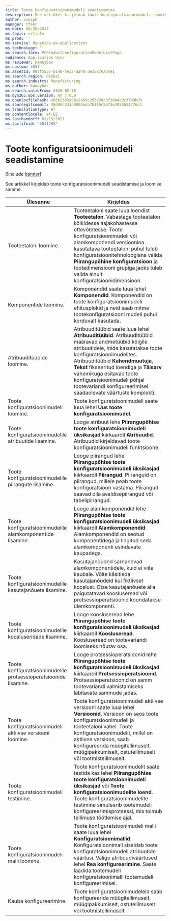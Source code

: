 ```yaml
---
title: Toote konfiguratsioonimudeli seadistamine
description: See artikkel kirjeldab toote konfiguratsioonimudeli seadistamise ja loomise samme.
author: cvocph
manager: tfehr
ms.date: 06/20/2017
ms.topic: article
ms.prod: ''
ms.service: dynamics-ax-applications
ms.technology: ''
ms.search.form: PCProductConfigurationModelListPage
audience: Application User
ms.reviewer: kamaybac
ms.custom: 4051
ms.assetid: 00df5537-b148-4e32-a248-3e35876ad4e1
ms.search.region: Global
ms.search.industry: Manufacturing
ms.author: kamaybac
ms.search.validFrom: 2016-02-28
ms.dyn365.ops.version: AX 7.0.0
ms.openlocfilehash: e6562353a96c2a69c255d20c3f2084c9c3f99bd3
ms.sourcegitcommit: 38d40c331c8894acb7b119c5073e3088b54776c1
ms.translationtype: HT
ms.contentlocale: et-EE
ms.lasthandoff: 01/15/2021
ms.locfileid: "5011293"
---
```

# <a name="set-up-a-product-configuration-model"></a>Toote konfiguratsioonimudeli seadistamine

[!include [banner](../includes/banner.md)]

See artikkel kirjeldab toote konfiguratsioonimudeli seadistamise ja loomise samme.

| Ülesanne                                                        | Kirjeldus                                                                                                                                                                                                                                                                                                                                                                                        |
|-------------------------------------------------------------|----------------------------------------------------------------------------------------------------------------------------------------------------------------------------------------------------------------------------------------------------------------------------------------------------------------------------------------------------------------------------------------------------|
| Tooteetaloni loomine.                                    | Tooteetaloni saate luua loendist **Tooteetalon**. Vabastage tooteetalon kõikidesse asjakohastesse ettevõtetesse. Toote konfiguratsioonimudeli või alamkomponendi versioonina kasutatava tooteetaloni puhul tuleb konfiguratsioonitehnoloogiana valida **Piirangupõhine konfiguratsioon** ja tootedimensiooni grupiga jaoks tuleb valida ainult konfiguratsioonidimensioon. |
| Komponentide loomine.                                          | Komponendid saate luua lehel **Komponendid**. Komponendid on toote konfiguratsioonimudeli ehitusplokid ja neid saab mitme tootekonfiguratsiooni mudeli puhul korduvalt kasutada.                                                                                                                                                                                                                      |
| Atribuuditüüpide loomine.                                     | Atribuuditüübid saate luua lehel **Atribuuditüübid**. Atribuuditüübid määravad andmetüübid kõigile atribuutidele, mida kasutatakse toote konfiguratsioonimudelites. Atribuuditüübid **Kahendmuutuja**, **Tekst** fikseeritud loendiga ja **Täisarv** vahemikuga esitavad toote konfiguratsioonimudeli põhjal tootevariandi konfigureerimisel saadaolevate väärtuste komplekti.       |
| Toote konfiguratsioonimudeli loomine.                       | Toote konfiguratsioonimudeli saate luua lehel **Uus toote konfiguratsioonimudel**.                                                                                                                                                                                                                                                                                                              |
| Toote konfiguratsioonimudelile atribuutide lisamine.            | Looge atribuut lehe **Piirangupõhise toote konfiguratsioonimudeli üksikasjad** kiirkaardil **Atribuudid**. Atribuudid kirjeldavad toote konfiguratsioonimudeli funktsioone.                                                                                                                                                                                                       |
| Toote konfiguratsioonimudelile piirangute lisamine.           | Looge piirangud lehe **Piirangupõhise toote konfiguratsioonimudeli üksikasjad** kiirkaardil **Piirangud**. Piiranguid on piirangud, millele peab toote konfiguratsioon vastama. Piirangud saavad olla avaldisepiirangud või tabelipiirangud.                                                                                                                                 |
| Toote konfiguratsioonimudelile alamkomponentide lisamine.         | Looge alamkomponendid lehe **Piirangupõhise toote konfiguratsioonimudeli üksikasjad** kiirkaardil **Alamkomponendid**. Alamkomponendid on seotud komponentidega ja lingitud seda alamkomponenti esindavate kaupadega.                                                                                                                                                                       |
| Toote konfiguratsioonimudelile kasutajanõuete lisamine.     | Kasutajanõuded sarnanevad alamkomponentidele, kuid ei viita kaubale. Võite käsitleda kasutajanõudeid kui fiktiivset kooslust. Otse kasutajanõuete alla paigutatavad koosluseread või protsessioperatsioonid koondatakse ülemkomponenti.                                                                                                                       |
| Toote konfiguratsioonimudelile koosluseridade lisamine.             | Looge koosluseread lehe **Piirangupõhise toote konfiguratsioonimudeli üksikasjad** kiirkaardil **Koosluseread**. Koosluseread on tootevariandi loomiseks nõutav osa.                                                                                                                                                                                                 |
| Toote konfiguratsioonimudelile protsessioperatsioonide lisamine.      | Looge protsessioperatsioonid lehe **Piirangupõhise toote konfiguratsioonimudeli üksikasjad** kiirkaardil **Protsessioperatsioonid**. Protsessioperatsioonid on samm tootevariandi valmistamiseks läbitavate sammude jadas.                                                                                                                                                    |
| Toote konfiguratsioonimudeli aktiivse versiooni loomine. | Toote konfiguratsioonimudeli aktiivse versiooni saate luua lehel **Versioonid**. Versioon on seos toote konfiguratsioonimudeli ja tooteetaloni vahel. Toote konfiguratsioonimudelit, millel on aktiivne versioon, saab konfigureerida müügitellimuselt, müügipakkumiselt, ostutellimuselt või tootmistellimuselt.                                                               |
| Toote konfiguratsioonimudeli testimine.                         | Toote konfiguratsioonimudelit saate testida kas lehel **Piirangupõhise toote konfiguratsioonimudeli üksikasjad** või **Toote konfiguratsioonimudelite loend**. Toote konfiguratsioonimudelite testimine simuleerib tootemudeli konfigureerimisprotsessi, mis toimub tellimuse töötlemise ajal.                                                                                                |
| Toote konfiguratsioonimudeli malli loomine.                | Toote konfiguratsioonimudeli malli saate luua lehel **Konfiguratsioonimallid**. Konfiguratsioonimall sisaldab toote konfiguratsioonimudeli atribuutide väärtusi. Valige atribuudiväärtused lehel **Rea konfigureerimine**. Saate laadida tootemudeli konfiguratsioonimalli tootemudeli konfigureerimisel.                                                   |
| Kauba konfigureerimine.                                          | Toote konfiguratsioonimudeleid saab konfigureerida müügitellimuselt, müügipakkumiselt, ostutellimuselt või tootmistellimuselt.                                                                                                                                                                                                                                                                           |





